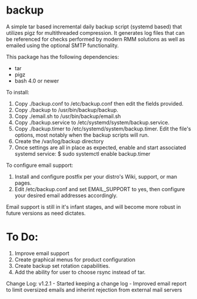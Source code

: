 # backup
A simple tar based incremental daily backup script (systemd based) that utilizes pigz for multithreaded compression. It generates log files that can be referenced for checks performed by modern RMM solutions as well as emailed using the optional SMTP functionality. 

This package has the following dependencies:
- tar
- pigz
- bash 4.0 or newer

To install:
1. Copy ./backup.conf to /etc/backup.conf then edit the fields provided. 
2. Copy ./backup to /usr/bin/backup/backup.
3. Copy ./email.sh to /usr/bin/backup/email.sh
4. Copy ./backup.service to /etc/systemd/system/backup.service. 
5. Copy ./backup.timer to /etc/systemd/system/backup.timer. Edit the file's options, most notably when the backup scripts will run.
6. Create the /var/log/backup directory
7. Once settings are all in place as expected, enable and start associated systemd service:
$ sudo systemctl enable backup.timer

To configure email support:
1. Install and configure postfix per your distro's Wiki, support, or man pages.
2. Edit /etc/backup.conf and set EMAIL_SUPPORT to yes, then configure your desired email addresses accordingly.

Email support is still in it's infant stages, and will become more robust in future versions as need dictates.

To Do:
============
1. Improve email support
2. Create graphical menus for product configuration
3. Create backup set rotation capabilities.
4. Add the ability for user to choose rsync instead of tar.

Change Log:
v1.2.1
    - Started keeping a change log
    - Improved email report to limit oversized emails and inherint rejection from external mail servers